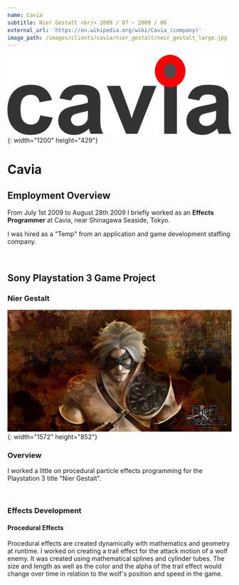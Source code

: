 ```yaml
---
name: Cavia
subtitle: Nier Gestalt <br/> 2009 / 07 ~ 2009 / 08
external_url: 'https://en.wikipedia.org/wiki/Cavia_(company)'
image_path: /images/clients/cavia/nier_gestalt/neir_gestalt_large.jpg
---
```


![](/images/clients/cavia/cavia_logo.png){: width="1200" height="429"}

# Cavia

## Employment Overview

From July 1st 2009 to August 28th 2009 I briefly worked as an **Effects Programmer** at Cavia, near Shinagawa Seaside, Tokyo.

I was hired as a "Temp" from an application and game development staffing company.

&nbsp;

## Sony Playstation 3 Game Project

### Nier Gestalt

![](/images/clients/cavia/nier_gestalt/nier_gestalt_wide.jpg){: width="1572" height="852"}

### Overview

I worked a little on procedural particle effects programming for the Playstation 3 title "Nier Gestalt".

&nbsp;

### Effects Development

#### Procedural Effects

Procedural effects are created dynamically with mathematics and geometry at runtime. I worked on creating a trail effect for the attack motion of a wolf enemy. It was created using mathematical splines and cylinder tubes. The size and length as well as the color and the alpha of the trail effect would change over time in relation to the wolf's position and speed in the game.

&nbsp;

&nbsp;

&nbsp;

&nbsp;